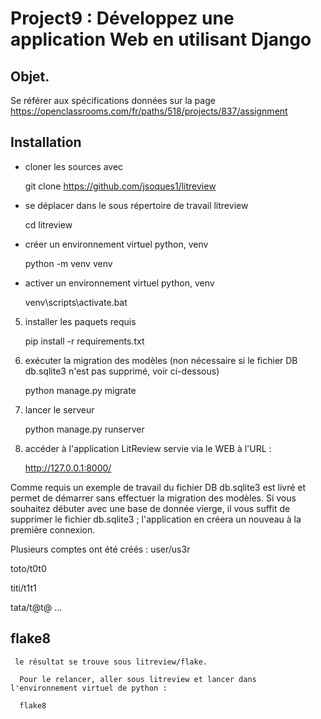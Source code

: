 # Project9 : Développez une application Web en utilisant Django

## Objet.  
Se référer aux spécifications données sur la page https://openclassrooms.com/fr/paths/518/projects/837/assignment

## Installation

- cloner les sources avec 

    git clone https://github.com/jsoques1/litreview

- se déplacer dans le sous répertoire de travail litreview

    cd litreview

- créer un environnement virtuel python, venv

    python -m venv venv

- activer un environnement virtuel python, venv

    venv\scripts\activate.bat

5. installer les paquets requis

    pip install -r requirements.txt

6. exécuter la migration des modèles (non nécessaire si le fichier DB db.sqlite3 n'est pas supprimé, voir ci-dessous)

    python manage.py migrate

7. lancer le serveur

    python manage.py runserver

8. accéder à l'application LitReview servie via le WEB à l'URL :

    http://127.0.0.1:8000/


Comme requis un exemple de travail du fichier DB db.sqlite3 est livré et permet de démarrer sans effectuer la migration des modèles. 
Si vous souhaitez débuter avec une base de donnée vierge, il vous suffit de supprimer le fichier db.sqlite3 ; 
l'application en créera un nouveau à la première connexion.

Plusieurs comptes ont été créés :
user/us3r

toto/t0t0

titi/t1t1

tata/t@t@
...

## flake8

     le résultat se trouve sous litreview/flake. 

      Pour le relancer, aller sous litreview et lancer dans l'environnement virtuel de python :

      flake8
